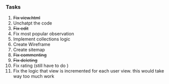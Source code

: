 ### Tasks

1. ~~Fix view.html~~
2. Unchatpt the code 
3. ~~Fix edit~~
4. Fix most popular observation
5. Implement collections logic
6. Create Wireframe
7. Create sitemap
8. ~~Fix commenting~~
9. ~~Fix deleting~~
10. Fix rating (still have to do )
11. Fix the logic that view is incremented for each user view. this would take way too much work